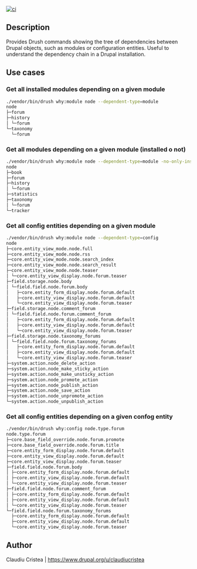 [![ci](https://github.com/claudiu-cristea/drupal-dependencies/actions/workflows/ci.yml/badge.svg)](https://github.com/claudiu-cristea/drupal-dependencies/actions/workflows/ci.yml)

## Description

Provides Drush commands showing the tree of dependencies between Drupal objects,
such as modules or configuration entities. Useful to understand the dependency
chain in a Drupal installation.

## Use cases

### Get all installed modules depending on a given module

```bash
./vendor/bin/drush why:module node --dependent-type=module
node
├─forum
├─history
│ └─forum
└─taxonomy
  └─forum
```

###  Get all modules depending on a given module (installed o not)

```bash
./vendor/bin/drush why:module node --dependent-type=module -no-only-installed
node
├─book
├─forum
├─history
│ └─forum
├─statistics
├─taxonomy
│ └─forum
└─tracker
```

### Get all config entities depending on a given module

```bash
./vendor/bin/drush why:module node --dependent-type=config
node
├─core.entity_view_mode.node.full
├─core.entity_view_mode.node.rss
├─core.entity_view_mode.node.search_index
├─core.entity_view_mode.node.search_result
├─core.entity_view_mode.node.teaser
│ └─core.entity_view_display.node.forum.teaser
├─field.storage.node.body
│ └─field.field.node.forum.body
│   ├─core.entity_form_display.node.forum.default
│   ├─core.entity_view_display.node.forum.default
│   └─core.entity_view_display.node.forum.teaser
├─field.storage.node.comment_forum
│ └─field.field.node.forum.comment_forum
│   ├─core.entity_form_display.node.forum.default
│   ├─core.entity_view_display.node.forum.default
│   └─core.entity_view_display.node.forum.teaser
├─field.storage.node.taxonomy_forums
│ └─field.field.node.forum.taxonomy_forums
│   ├─core.entity_form_display.node.forum.default
│   ├─core.entity_view_display.node.forum.default
│   └─core.entity_view_display.node.forum.teaser
├─system.action.node_delete_action
├─system.action.node_make_sticky_action
├─system.action.node_make_unsticky_action
├─system.action.node_promote_action
├─system.action.node_publish_action
├─system.action.node_save_action
├─system.action.node_unpromote_action
└─system.action.node_unpublish_action
```

### Get all config entities depending on a given confog entity

```bash
./vendor/bin/drush why:config node.type.forum
node.type.forum
├─core.base_field_override.node.forum.promote
├─core.base_field_override.node.forum.title
├─core.entity_form_display.node.forum.default
├─core.entity_view_display.node.forum.default
├─core.entity_view_display.node.forum.teaser
├─field.field.node.forum.body
│ ├─core.entity_form_display.node.forum.default
│ ├─core.entity_view_display.node.forum.default
│ └─core.entity_view_display.node.forum.teaser
├─field.field.node.forum.comment_forum
│ ├─core.entity_form_display.node.forum.default
│ ├─core.entity_view_display.node.forum.default
│ └─core.entity_view_display.node.forum.teaser
└─field.field.node.forum.taxonomy_forums
  ├─core.entity_form_display.node.forum.default
  ├─core.entity_view_display.node.forum.default
  └─core.entity_view_display.node.forum.teaser
```

## Author

Claudiu Cristea | https://www.drupal.org/u/claudiucristea
